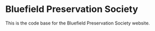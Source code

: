 # Bluefield Preservation Society

This is the code base for the Bluefield Preservation Society website.